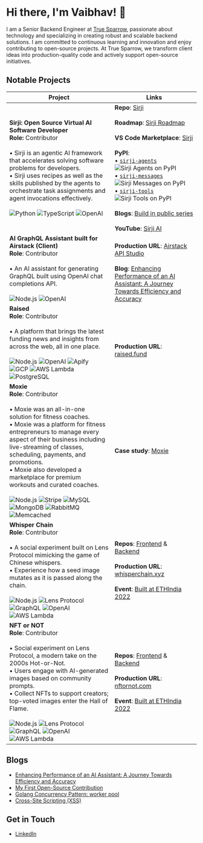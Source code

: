 # Hi there, I'm Vaibhav! 👋
I am a Senior Backend Engineer at [True Sparrow](https://truesparrow.com/), passionate about technology and specializing in creating robust and scalable backend solutions. I am committed to continuous learning and innovation and enjoy contributing to open-source projects. At True Sparrow, we transform client ideas into production-quality code and actively support open-source initiatives.

## Notable Projects

| Project     | Links |
|-------------|-----------------|
| **Sirji: Open Source Virtual AI Software Developer**<br>**Role:** Contributor<br><br> • Sirji is an agentic AI framework that accelerates solving software problems for developers.<br> • Sirji uses recipes as well as the skills published by the agents to orchestrate task assignments and agent invocations effectively.<br><br>![Python](https://img.shields.io/badge/Python-3776AB?style=for-the-badge&logo=python&logoColor=white) ![TypeScript](https://img.shields.io/badge/TypeScript-007ACC?style=for-the-badge&logo=typescript&logoColor=white) ![OpenAI](https://img.shields.io/badge/OpenAI-412991?style=for-the-badge&logo=openai&logoColor=white) |**Repo**: [Sirji](https://github.com/sirji-ai/sirji)<br><br>**Roadmap**: [Sirji Roadmap](https://github.com/orgs/sirji-ai/projects/5/views/1)<br><br>**VS Code Marketplace**: [Sirji](https://marketplace.visualstudio.com/items?itemName=TrueSparrow.sirji)<br><br>**PyPI**: <br> • [`sirji-agents`](https://pypi.org/project/sirji-agents/) ![Sirji Agents on PyPI](https://img.shields.io/pypi/v/sirji-agents.svg) <br> • [`sirji-messages`](https://pypi.org/project/sirji-messages/) ![Sirji Messages on PyPI](https://img.shields.io/pypi/v/sirji-messages.svg) <br> • [`sirji-tools`](https://pypi.org/project/sirji-tools/) ![Sirji Tools on PyPI](https://img.shields.io/pypi/v/sirji-tools.svg)<br><br>**Blogs**: [Build in public series](https://truesparrow.com/blog/tag/sirji/)<br><br>**YouTube**: [Sirji AI](https://www.youtube.com/@Sirji-ai)|
| **AI GraphQL Assistant built for Airstack (Client)**<br>**Role**: Contributor<br><br> • An AI assistant for generating GraphQL built using OpenAI chat completions API.<br><br>![Node.js](https://img.shields.io/badge/Node.js-339933?style=for-the-badge&logo=nodedotjs&logoColor=white) ![OpenAI](https://img.shields.io/badge/OpenAI-412991?style=for-the-badge&logo=openai&logoColor=white) | <br>**Production URL**: [Airstack API Studio](https://app.airstack.xyz/api-studio)<br><br>**Blog**: [Enhancing Performance of an AI Assistant: A Journey Towards Efficiency and Accuracy](https://truesparrow.com/blog/enhancing-performance-of-an-ai-assistant/) |
| **Raised**<br>**Role**: Contributor<br><br> • A platform that brings the latest funding news and insights from across the web, all in one place.<br><br>![Node.js](https://img.shields.io/badge/Node.js-339933?style=for-the-badge&logo=nodedotjs&logoColor=white) ![OpenAI](https://img.shields.io/badge/OpenAI-412991?style=for-the-badge&logo=openai&logoColor=white) ![Apify](https://img.shields.io/badge/Apify-FF9900?style=for-the-badge&logo=apify&logoColor=white) ![GCP](https://img.shields.io/badge/GCP-4285F4?style=for-the-badge&logo=google-cloud&logoColor=white) ![AWS Lambda](https://img.shields.io/badge/AWS%20Lambda-FF9900?style=for-the-badge&logo=amazon-aws&logoColor=white) ![PostgreSQL](https://img.shields.io/badge/PostgreSQL-336791?style=for-the-badge&logo=postgresql&logoColor=white) |<br><br>**Production URL**: [raised.fund](https://raised.fund/)|
| **Moxie**<br>**Role**: Contributor<br><br> • Moxie was an all-in-one solution for fitness coaches.<br> • Moxie was a platform for fitness entrepreneurs to manage every aspect of their business including live-streaming of classes, scheduling, payments, and promotions.<br> • Moxie also developed a marketplace for premium workouts and curated coaches.<br><br>![Node.js](https://img.shields.io/badge/Node.js-339933?style=for-the-badge&logo=nodedotjs&logoColor=white) ![Stripe](https://img.shields.io/badge/Stripe-008CDD?style=for-the-badge&logo=stripe&logoColor=white) ![MySQL](https://img.shields.io/badge/MySQL-4479A1?style=for-the-badge&logo=mysql&logoColor=white) ![MongoDB](https://img.shields.io/badge/MongoDB-47A248?style=for-the-badge&logo=mongodb&logoColor=white) ![RabbitMQ](https://img.shields.io/badge/RabbitMQ-FF6600?style=for-the-badge&logo=rabbitmq&logoColor=white) ![Memcached](https://img.shields.io/badge/Memcached-0769AD?style=for-the-badge&logo=memcached&logoColor=white) | **Case study**: [Moxie](https://truesparrow.com/case-study/moxie)|
| **Whisper Chain**<br>**Role**: Contributor<br><br> • A social experiment built on Lens Protocol mimicking the game of Chinese whispers.<br> • Experience how a seed image mutates as it is passed along the chain.<br><br>![Node.js](https://img.shields.io/badge/Node.js-339933?style=for-the-badge&logo=nodedotjs&logoColor=white) ![Lens Protocol](https://img.shields.io/badge/Lens%20Protocol-ABFE2C?style=for-the-badge&logo=lens&logoColor=black) ![GraphQL](https://img.shields.io/badge/GraphQL-E10098?style=for-the-badge&logo=graphql&logoColor=white) ![OpenAI](https://img.shields.io/badge/OpenAI-412991?style=for-the-badge&logo=openai&logoColor=white) ![AWS Lambda](https://img.shields.io/badge/AWS%20Lambda-FF9900?style=for-the-badge&logo=amazon-aws&logoColor=white) |**Repos**: [Frontend](https://github.com/TrueSparrowSystems/whisper-chain-fe) & [Backend](https://github.com/TrueSparrowSystems/whisper-chain-be) <br><br>**Production URL**: [whisperchain.xyz](https://whisperchain.xyz/)<br><br>**Event**: [Built at ETHIndia 2022](https://devfolio.co/projects/whisper-chain-53ed)|
| **NFT or NOT**<br>**Role**: Contributor<br><br> • Social experiment on Lens Protocol, a modern take on the 2000s Hot-or-Not.<br> • Users engage with AI-generated images based on community prompts.<br> • Collect NFTs to support creators; top-voted images enter the Hall of Flame.<br><br>![Node.js](https://img.shields.io/badge/Node.js-339933?style=for-the-badge&logo=nodedotjs&logoColor=white) ![Lens Protocol](https://img.shields.io/badge/Lens%20Protocol-ABFE2C?style=for-the-badge&logo=lens&logoColor=black) ![GraphQL](https://img.shields.io/badge/GraphQL-E10098?style=for-the-badge&logo=graphql&logoColor=white) ![OpenAI](https://img.shields.io/badge/OpenAI-412991?style=for-the-badge&logo=openai&logoColor=white) ![AWS Lambda](https://img.shields.io/badge/AWS%20Lambda-FF9900?style=for-the-badge&logo=amazon-aws&logoColor=white) |**Repos**: [Frontend](https://github.com/TrueSparrowSystems/nft-or-not-fe) & [Backend](https://github.com/TrueSparrowSystems/nft-or-not-be) <br><br>**Production URL**: [nftornot.com](https://nftornot.com/)<br><br>**Event**: [Built at ETHIndia 2022](https://devfolio.co/projects/nftornot-9bb4)|

## Blogs

- [Enhancing Performance of an AI Assistant: A Journey Towards Efficiency and Accuracy](https://truesparrow.com/blog/enhancing-performance-of-an-ai-assistant/)
- [My First Open-Source Contribution](https://truesparrow.com/blog/my-first-open-source-contribution/)
- [Golang Concurrency Pattern: worker pool](https://truesparrow.com/blog/golang-concurrency-pattern-worker-pool/)
- [Cross-Site Scripting (XSS)](https://truesparrow.com/blog/cross-site-scripting-xss/)

## Get in Touch
- [LinkedIn](https://www.linkedin.com/in/vaibhav-dighe-68a765159/)
